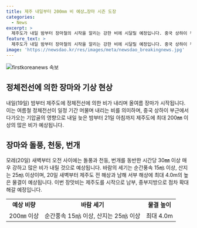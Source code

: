 ```yaml
---
title: 제주 내일부터 200mm 비 예상…장마 시즌 도장
categories:
  - News
excerpt: >
  제주도가 내일 밤부터 장마철의 시작을 알리는 강한 비에 시달릴 예정입니다. 중국 상하이 부근에서 올라오는 기압골의 영향으로, 내일 밤부터 21일 아침까지 제주도에는 최대 200mm 이상의 많은 비가 예상됩니다. 모레인 20일에는 돌풍, 천둥, 번개를 동반한 시간당 30mm 이상의 강한 비가 예상되며, 바람과 물결 또한 강해질 것으로 보입니다. 이번 장맛비는 제주도를 시작으로 남부와 중부지방으로 확대될 전망입니다.
feature_text: >
  제주도가 내일 밤부터 장마철의 시작을 알리는 강한 비에 시달릴 예정입니다. 중국 상하이 부근에서 올라오는 기압골의 영향으로, 내일 밤부터 21일 아침까지 제주도에는 최대 200mm 이상의 많은 비가 예상됩니다. 모레인 20일에는 돌풍, 천둥, 번개를 동반한 시간당 30mm 이상의 강한 비가 예상되며, 바람과 물결 또한 강해질 것으로 보입니다. 이번 장맛비는 제주도를 시작으로 남부와 중부지방으로 확대될 전망입니다.
image: 'https://newsdao.kr/res/images/meta/newsdao_breakingnews.jpg'
---
```


<p><img src="https://newsdao.kr/res/images/meta/newsdao_breakingnews.jpg" alt="firstkoreanews 속보" /></p>

<h2 data-ke-size="size26">정체전선에 의한 장마와 기상 현상</h2>

<p data-ke-size="size16">내일(19일) 밤부터 제주도에 정체전선에 의한 비가 내리며 올여름 장마가 시작됩니다. 이는 여름철 정체전선이 일정 기간 머물며 내리는 비를 의미하며, 중국 상하이 부근에서 다가오는 기압골의 영향으로 내일 늦은 밤부터 21일 아침까지 제주도에 최대 200㎜ 이상의 많은 비가 예상됩니다.</p>

<h2 data-ke-size="size26">장마와 돌풍, 천둥, 번개</h2>

<p data-ke-size="size16">모레(20일) 새벽부터 오전 사이에는 돌풍과 천둥, 번개를 동반한 시간당 30㎜ 이상 매우 강하고 많은 비가 내릴 것으로 예상됩니다. 바람의 세기는 순간풍속 15㎧ 이상, 산지는 25㎧ 이상이며, 20일 새벽부터 제주도 전 해상과 남해 서부 해상에 최대 4.0m의 높은 물결이 예상됩니다. 이번 장맛비는 제주도를 시작으로 남부, 중부지방으로 점차 확대해갈 예정입니다.</p>

<table>
    <tr>
        <td style="text-align: center; height: 17px;"><b>예상 비량</b></td>
        <td style="text-align: center; height: 17px;"><b>바람 세기</b></td>
        <td style="text-align: center; height: 17px;"><b>물결 높이</b></td>
    </tr>
    <tr>
        <td style="text-align: center; height: 17px;">200㎜ 이상</td>
        <td style="text-align: center; height: 17px;">순간풍속 15㎧ 이상, 산지는 25㎧ 이상</td>
        <td style="text-align: center; height: 17px;">최대 4.0m</td>
    </tr>
</table>

